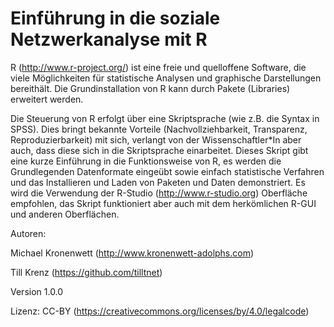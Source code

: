 # Einführung in die soziale Netzwerkanalyse mit R


R (http://www.r-project.org/) ist eine freie und quelloffene Software, die viele Möglichkeiten für statistische Analysen und graphische Darstellungen bereithält. Die Grundinstallation von R kann durch Pakete (Libraries) erweitert werden. 

Die Steuerung von R erfolgt über eine Skriptsprache (wie z.B. die Syntax in SPSS). Dies bringt bekannte Vorteile 
(Nachvollziehbarkeit, Transparenz, Reproduzierbarkeit) mit sich, verlangt von der Wissenschaftler*In aber auch, 
dass diese sich in die Skriptsprache einarbeitet.
Dieses Skript gibt eine kurze Einführung in die Funktionsweise von R, es werden die Grundlegenden Datenformate 
eingeübt sowie einfach statistische Verfahren und das Installieren und Laden von Paketen und Daten demonstriert.
Es wird die Verwendung der R-Studio (http://www.r-studio.org) Oberfläche empfohlen, das Skript funktioniert aber 
auch mit dem herkömlichen R-GUI und anderen Oberflächen.

Autoren:

Michael Kronenwett (http://www.kronenwett-adolphs.com) 

Till Krenz (https://github.com/tilltnet)

Version 1.0.0

Lizenz: CC-BY (https://creativecommons.org/licenses/by/4.0/legalcode)
